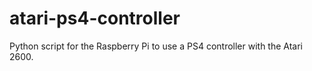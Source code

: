 # atari-ps4-controller

Python script for the Raspberry Pi to use a PS4 controller with the Atari 2600.
